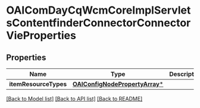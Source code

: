 # OAIComDayCqWcmCoreImplServletsContentfinderConnectorConnectorVieProperties

## Properties
Name | Type | Description | Notes
------------ | ------------- | ------------- | -------------
**itemResourceTypes** | [**OAIConfigNodePropertyArray***](OAIConfigNodePropertyArray.md) |  | [optional] 

[[Back to Model list]](../README.md#documentation-for-models) [[Back to API list]](../README.md#documentation-for-api-endpoints) [[Back to README]](../README.md)


